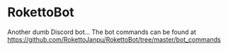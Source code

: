 # RokettoBot
Another dumb Discord bot...
The bot commands can be found at https://github.com/RokettoJanpu/RokettoBot/tree/master/bot_commands

